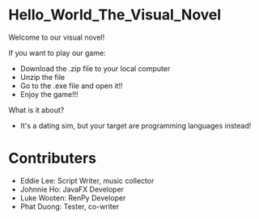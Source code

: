 # Hello_World_The_Visual_Novel
Welcome to our visual novel!

If you want to play our game:
- Download the .zip file to your local computer
- Unzip the file
- Go to the .exe file and open it!!
- Enjoy the game!!!

What is it about?
- It's a dating sim, but your target are programming languages instead!
# Contributers
- Eddie Lee: Script Writer, music collector
- Johnnie Ho: JavaFX Developer
- Luke Wooten: RenPy Developer
- Phat Duong: Tester, co-writer
